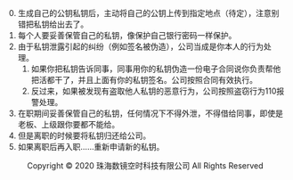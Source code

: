 0. 生成自己的公钥私钥后，主动将自己的公钥上传到指定地点（待定），注意别错把私钥给出去了。
1. 每个人要妥善保管自己的私钥，像保护自己银行密码一样保护。
2. 由于私钥泄露引起的纠纷（例如签名被伪造），公司当成是你本人的行为处理。
    1. 如果你把私钥告诉同事，同事用你的私钥伪造一份电子合同说你负责帮他把活都干了，并且上面有你的私钥签名。公司按照合同有效执行。
    2. 反过来，如果被发现有盗取他人私钥的恶意行为，公司按照盗窃行为110报警处理。
3. 在职期间妥善保管自己的私钥，任何情况下不得外泄，不得借给同事，即使是老板、上级跟你要都不能给。
4. 但是离职的时候要将私钥归还给公司。
5. 如果离职后再入职……重新申请新的私钥。

<center> Copyright © 2020 珠海数镜空时科技有限公司 All Rights Reserved</center>